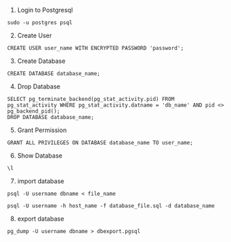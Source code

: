 1. Login to Postgresql
```
sudo -u postgres psql
```
2. Create User
```
CREATE USER user_name WITH ENCRYPTED PASSWORD 'password';
```

3. Create Database
```
CREATE DATABASE database_name;
```

4. Drop Database
```
SELECT pg_terminate_backend(pg_stat_activity.pid) FROM pg_stat_activity WHERE pg_stat_activity.datname = 'db_name' AND pid <> pg_backend_pid();
DROP DATABASE database_name;
```

5. Grant Permission
```
GRANT ALL PRIVILEGES ON DATABASE database_name TO user_name;
```

6. Show Database
```
\l
```

7. import database
```
psql -U username dbname < file_name
```
```
psql -U username -h host_name -f database_file.sql -d database_name
```

8. export database
```
pg_dump -U username dbname > dbexport.pgsql
```
